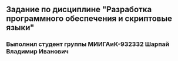 ## Задание по дисциплине "Разработка программного обеспечения и скриптовые языки"
### Выполнил студент группы МИИГАиК-932332 Шарпай Владимир Иванович
